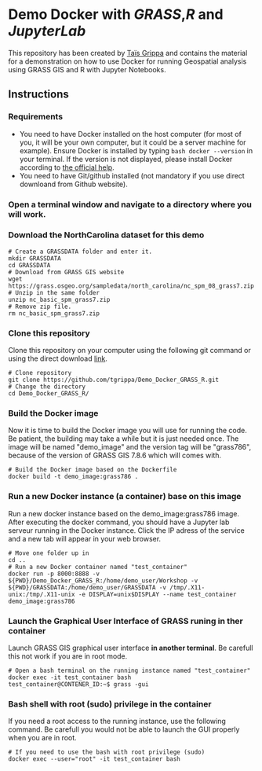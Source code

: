 # Demo Docker with _GRASS_,_R_ and _JupyterLab_

This repository has been created by [Taïs Grippa](https://tgrippa.github.io/) and contains the material for a demonstration on how to use Docker for running Geospatial analysis using GRASS GIS and R with Jupyter Notebooks.


## Instructions
### Requirements
- You need to have Docker installed on the host computer (for most of you, it will be your own computer, but it could be a server machine for example). Ensure Docker is installed by typing ``` bash docker --version ``` in your terminal. If the version is not displayed, please install Docker according to [the official help](https://docs.docker.com/get-docker/).
- You need to have Git/github installed (not mandatory if you use direct downloand from Github website). 

### Open a terminal window and navigate to a directory where you will work.

### Download the NorthCarolina dataset for this demo
```
# Create a GRASSDATA folder and enter it. 
mkdir GRASSDATA
cd GRASSDATA
# Download from GRASS GIS website
wget https://grass.osgeo.org/sampledata/north_carolina/nc_spm_08_grass7.zip
# Unzip in the same folder
unzip nc_basic_spm_grass7.zip
# Remove zip file. 
rm nc_basic_spm_grass7.zip
```

### Clone this repository
Clone this repository on your computer using the following git command or using the direct download [link](https://github.com/tgrippa/Demo_Docker_GRASS_R/archive/refs/heads/main.zip).
```
# Clone repository
git clone https://github.com/tgrippa/Demo_Docker_GRASS_R.git
# Change the directory
cd Demo_Docker_GRASS_R/
```

### Build the Docker image
Now it is time to build the Docker image you will use for running the code.
Be patient, the building may take a while but it is just needed once.
The image will be named "demo_image" and the version tag will be "grass786", because of the version of GRASS GIS 7.8.6 which will comes with.
```
# Build the Docker image based on the Dockerfile
docker build -t demo_image:grass786 .
```

### Run a new Docker instance (a container) base on this image
Run a new docker instance based on the demo_image:grass786 image. After executing the docker command,
you should have a Jupyter lab serveur running in the Docker instance.
Click the IP adress of the service and a new tab will appear in your web browser.

```
# Move one folder up in
cd ..
# Run a new Docker container named "test_container"
docker run -p 8000:8888 -v ${PWD}/Demo_Docker_GRASS_R:/home/demo_user/Workshop -v ${PWD}/GRASSDATA:/home/demo_user/GRASSDATA -v /tmp/.X11-unix:/tmp/.X11-unix -e DISPLAY=unix$DISPLAY --name test_container demo_image:grass786
```

### Launch the Graphical User Interface of GRASS runing in ther container
Launch GRASS GIS graphical user interface **in another terminal**. Be carefull this not work if you are in root mode.
```
# Open a bash terminal on the running instance named "test_container"
docker exec -it test_container bash
test_container@CONTENER_ID:~$ grass -gui

```

### Bash shell with root (sudo) privilege in the container
If you need a root access to the running instance, use the following command. Be carefull you would not be able to launch the GUI properly when you are in root. 
```
# If you need to use the bash with root privilege (sudo)
docker exec --user="root" -it test_container bash

```
